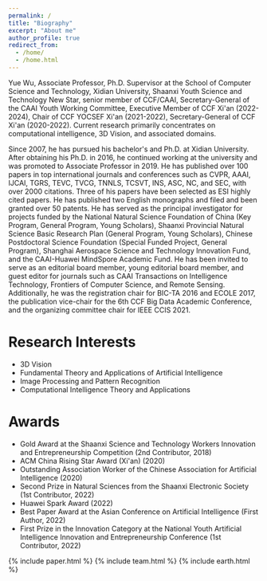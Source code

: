 ```yaml
---
permalink: /
title: "Biography"
excerpt: "About me"
author_profile: true
redirect_from: 
  - /home/
  - /home.html
---
```


Yue Wu, Associate Professor, Ph.D. Supervisor at the School of Computer Science and Technology, Xidian University, Shaanxi Youth Science and Technology New Star, senior member of CCF/CAAI, Secretary-General of the CAAI Youth Working Committee, Executive Member of CCF Xi'an (2022-2024), Chair of CCF YOCSEF Xi'an (2021-2022), Secretary-General of CCF Xi'an (2020-2022). Current research primarily concentrates on computational intelligence, 3D Vision, and associated domains.

Since 2007, he has pursued his bachelor's and Ph.D. at Xidian University. After obtaining his Ph.D. in 2016, he continued working at the university and was promoted to Associate Professor in 2019. He has published over 100 papers in top international journals and conferences such as CVPR, AAAI, IJCAI, TGRS, TEVC, TVCG, TNNLS, TCSVT, INS, ASC, NC, and SEC, with over 2000 citations. Three of his papers have been selected as ESI highly cited papers. He has published two English monographs and filed and been granted over 50 patents. He has served as the principal investigator for projects funded by the National Natural Science Foundation of China (Key Program, General Program, Young Scholars), Shaanxi Provincial Natural Science Basic Research Plan (General Program, Young Scholars), Chinese Postdoctoral Science Foundation (Special Funded Project, General Program), Shanghai Aerospace Science and Technology Innovation Fund, and the CAAI-Huawei MindSpore Academic Fund. He has been invited to serve as an editorial board member, young editorial board member, and guest editor for journals such as CAAI Transactions on Intelligence Technology, Frontiers of Computer Science, and Remote Sensing. Additionally, he was the registration chair for BIC-TA 2016 and ECOLE 2017, the publication vice-chair for the 6th CCF Big Data Academic Conference, and the organizing committee chair for IEEE CCIS 2021.

<h1 id="ResearchInterests">Research Interests</h1>

- 3D Vision
- Fundamental Theory and Applications of Artificial Intelligence
- Image Processing and Pattern Recognition
- Computational Intelligence Theory and Applications

<h1 id="Awards">Awards</h1>

- Gold Award at the Shaanxi Science and Technology Workers Innovation and Entrepreneurship Competition (2nd Contributor, 2018)
- ACM China Rising Star Award (Xi'an) (2020)
- Outstanding Association Worker of the Chinese Association for Artificial Intelligence (2020)
- Second Prize in Natural Sciences from the Shaanxi Electronic Society (1st Contributor, 2022)
- Huawei Spark Award (2022)
- Best Paper Award at the Asian Conference on Artificial Intelligence (First Author, 2022)
- First Prize in the Innovation Category at the National Youth Artificial Intelligence Innovation and Entrepreneurship Conference (1st Contributor, 2022)
  
{% include paper.html %} 
{% include team.html %} 
{% include earth.html %} 
